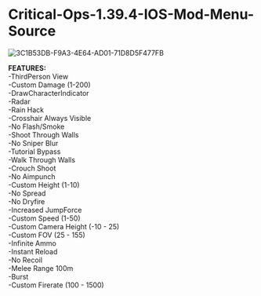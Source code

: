# Critical-Ops-1.39.4-IOS-Mod-Menu-Source

![3C1B53DB-F9A3-4E64-AD01-71D8D5F477FB](https://github.com/Nobody3604/Critical-Ops-1.39.4-IOS-Mod-Menu-Source/assets/128010085/459efb1b-a74e-4ee5-a1b9-70c3271ac36d)



**FEATURES:**\
-ThirdPerson View\
-Custom Damage (1-200)\
-DrawCharacterIndicator\
-Radar\
-Rain Hack\
-Crosshair Always Visible\
-No Flash/Smoke\
-Shoot Through Walls\
-No Sniper Blur\
-Tutorial Bypass\
-Walk Through Walls\
-Crouch Shoot\
-No Aimpunch\
-Custom Height (1-10)\
-No Spread\
-No Dryfire\
-Increased JumpForce\
-Custom Speed (1-50)\
-Custom Camera Height (-10 - 25)\
-Custom FOV (25 - 155)\
-Infinite Ammo\
-Instant Reload\
-No Recoil\
-Melee Range 100m\
-Burst\
-Custom Firerate (100 - 1500)

